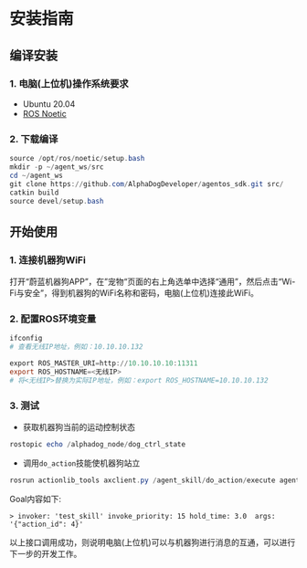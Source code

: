 # 安装指南

## 编译安装

### 1. 电脑(上位机)操作系统要求

- Ubuntu 20.04
- [ROS Noetic](http://wiki.ros.org/noetic/Installation/Ubuntu)

### 2. 下载编译

```powershell
source /opt/ros/noetic/setup.bash
mkdir -p ~/agent_ws/src
cd ~/agent_ws
git clone https://github.com/AlphaDogDeveloper/agentos_sdk.git src/
catkin build
source devel/setup.bash 
```

## 开始使用

### 1. 连接机器狗WiFi

打开“蔚蓝机器狗APP”，在”宠物“页面的右上角选单中选择“通用”，然后点击“Wi-Fi与安全”，得到机器狗的WiFi名称和密码，电脑(上位机)连接此WiFi。

### 2. 配置ROS环境变量

```powershell
ifconfig
# 查看无线IP地址，例如：10.10.10.132

export ROS_MASTER_URI=http://10.10.10.10:11311
export ROS_HOSTNAME=<无线IP>
# 将<无线IP>替换为实际IP地址，例如：export ROS_HOSTNAME=10.10.10.132
```

### 3. 测试

- 获取机器狗当前的运动控制状态

```powershell
rostopic echo /alphadog_node/dog_ctrl_state
```

- 调用`do_action`技能使机器狗站立

```powershell
rosrun actionlib_tools axclient.py /agent_skill/do_action/execute agent_msgs/ExecuteAction
```

Goal内容如下:

```text
> invoker: 'test_skill' invoke_priority: 15 hold_time: 3.0  args: '{"action_id": 4}'
```

以上接口调用成功，则说明电脑(上位机)可以与机器狗进行消息的互通，可以进行下一步的开发工作。
